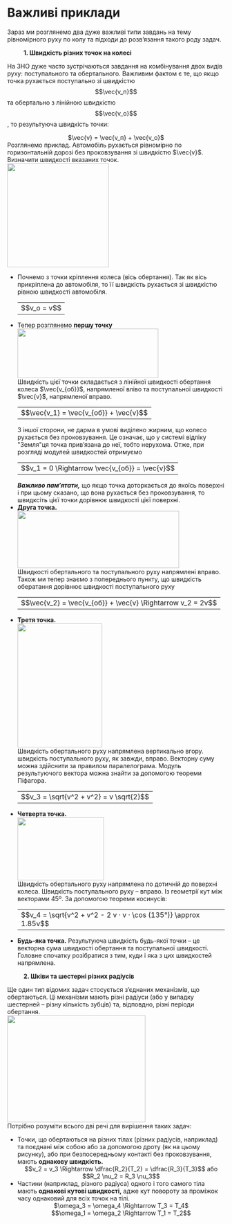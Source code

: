 # Важливi приклади

Зараз ми розглянемо два дуже важливi типи завдань на тему рiвномiрного руху по колу та пiдходи до розв’язання такого роду задач.

 <p style="margin-left:1cm;"><span class="p1"><b>1. Швидкiсть рiзних точок на колесi</b></span></p>

На ЗНО дуже часто зустрiчаються завдання на комбiнування двох видiв руху: поступального та обертального. Важливим фактом є те, що якщо точка рухається поступально зi швидкiстю $$\vec{v_п}$$ та обертально з лiнiйною швидкiстю $$\vec{v_о}$$, то результуюча швидкiсть точки:

<div align="center">$\vec{v} = \vec{v_п} + \vec{v_о}$</div>

<div class="space">Розглянемо приклад. Автомобiль рухається рiвномiрно по горизонтальнiй дорозi без проковзування зi швидкiстю $\vec{v}$. Визначити швидкостi вказаних точок.</div>

<div class="space"><img class="image" width="235" height="240" src="https://rawgit.com/chudaol/ed-era-book-physics/master/images/chapter_3/16.png" /></div>

<ul>
<li>
<div class="space">Почнемо з точки крiплення колеса (вiсь обертання). Так як вiсь прикрiплена до автомобiля, то її швидкiсть рухається зi швидкiстю рiвною швидкостi автомобiля.</div>
<div class="centered-table-wrapper">
<table class="centered-table">
<tr class="eq">
<td class="eq">
<p1>$$v_о = v$$</p1>
</td>
</tr>
</table></div>
</li>
<li>
<div class="space">Тепер розглянемо <b>першу точку</b></div>

<div class="space"><img class="image" width="326" height="114" src="https://rawgit.com/chudaol/ed-era-book-physics/master/images/chapter_3/17.png" /></div>


<div class="space">Швидкiсть цiєї точки складається з лiнiйної швидкостi обертання колеса $\vec{v_{об}}$, напрямленої влiво та поступальної швидкостi $\vec{v}$, напрямленої вправо.</div>
<div class="centered-table-wrapper">
<table class="centered-table">
<tr class="eq">
<td class="eq">
<p1>$$\vec{v_1} = \vec{v_{об}} + \vec{v}$$</p1>
</td>
</tr>
</table></div>

<div class="space">З iншої сторони, не дарма в умовi видiлено жирним, що колесо рухається без проковзування. Це означає, що у системi вiдлiку "Земля"ця точка прив’язана до неї, тобто нерухома. Отже, при розглядi модулей швидкостей отримуємо</div>
<div class="centered-table-wrapper">
<table class="centered-table">
<tr class="eq">
<td class="eq">
<p1>$$v_1 = 0 \Rightarrow \vec{v_{об}} = \vec{v}$$</p1>
</td>
</tr>
</table></div>

<div class="space"><i><b>Важливо пам’ятати,</b></i> що якщо точка доторкається до якоїсь поверхнi i при цьому сказано, що вона рухається без проковзування, то швидксiть цiєї точки дорiвнює швидкостi цiєї поверхнi.</div>
</li>
<li>
<div class="space"><b>Друга точка.</b></div>

<div class="space"><img class="image" width="374" height="132" src="https://rawgit.com/chudaol/ed-era-book-physics/master/images/chapter_3/18.png" /></div>


<div class="space">Швидкостi обертального та поступального руху напрямленi вправо. Також ми тепер знаємо з попереднього пункту, що швидкiсть обератання дорiвнює швидкостi поступального руху</div>
<div class="centered-table-wrapper">
<table class="centered-table">
<tr class="eq">
<td class="eq">
<p1>$$\vec{v_2} = \vec{v_{об}} + \vec{v} \Rightarrow v_2 = 2v$$</p1>
</td>
</tr>
</table></div>
</li>
<li>
<div class="space"><b>Третя точка.</b></div>

<div class="space"><img class="image" width="196" height="286" src="https://rawgit.com/chudaol/ed-era-book-physics/master/images/chapter_3/19.png" /></div>


<div class="space">Швидкiсть обертального руху напрямлена вертикально вгору. швидкiсть поступального руху, як завжди, вправо. Векторну суму можна здiйснити за правилом паралелограма. Модуль результуючого вектора можна знайти за допомогою теореми Пiфагора.</div>
<div class="centered-table-wrapper">
<table class="centered-table">
<tr class="eq">
<td class="eq">
<p1>$$v_3 = \sqrt{v^2 + v^2} = v \sqrt{2}$$</p1>
</td>
</tr>
</table></div>
</li>
<li>
<div class="space"><b>Четверта точка.</b></div>

<div class="space"><img class="image" width="200" height="145" src="https://rawgit.com/chudaol/ed-era-book-physics/master/images/chapter_3/20.png" /></div>


<div class="space">Швидкiсть обертального руху напрямлена по дотичнiй до поверхнi колеса. Швидкiсть поступального руху – вправо. Iз геометрiї кут мiж векторами 45º. За допомогою теореми косинусiв:</div>
<div class="centered-table-wrapper">
<table class="centered-table">
<tr class="eq">
<td class="eq">
<p1>$$v_4 = \sqrt{v^2 + v^2 - 2 v · v · \cos (135°)} \approx 1.85v$$</p1>
</td>
</tr>
</table></div>
</li>
<li>
<div class="space"><b>Будь-яка точка.</b> Результуюча швидкiсть будь-якої точки – це векторна сума швидкостi обертання та поступальної швидкостi. Головне спочатку розiбратися з тим, куди i яка з цих швидкостей напрямлена.</div>
</li>
</ul>

<p style="margin-left:1cm;"><span class="p1"><b>2. Шкiви та шестернi рiзних радiусiв</b></span></p>
<div class="space">Ще один тип вiдомих задач стосується з’єднаних механiзмiв, що обертаються. Цi механiзми мають рiзнi радiуси (або у випадку шестерней – рiзну кiлькiсть зубцiв) та, вiдповдно, рiзнi перiоди обертання.</div>

<div class="space"><img class="image" width="320" height="247" src="https://rawgit.com/chudaol/ed-era-book-physics/master/images/chapter_3/21.png" /></div>

<div class="space">Потрiбно розумiти всього двi речi для вирiшення таких задач:</div>
<ul>
<li>
<div class="space">Точки, що обертаються на рiзних тiлах (рiзних радiусiв, наприклад) та поєднанi мiж собою або за допомогою дроту (як на цьому рисунку), або при безпосередньому контактi без проковзування, мають <b>однакову швидкiсть.</b></div>
<div align="center" class="space">$$v_2 = v_3 \Rightarrow \dfrac{R_2}{T_2} = \dfrac{R_3}{T_3}$$ або $$R_2 \nu_2 = R_3 \nu_3$$</div>
</li>
<li>
<div class="space">Частини (наприклад, рiзного радiуса) одного i того самого тiла мають <b>однаковi кутовi швидкостi,</b> адже кут повороту за промiжок часу однаковий для всiх точок на тiлi.</div>
<div align="center" class="space">$\omega_3 = \omega_4 \Rightarrow T_3 = T_4$</div>
<div align="center">$$\omega_1 = \omega_2 \Rightarrow T_1 = T_2$$</div>
</li>
</ul>

